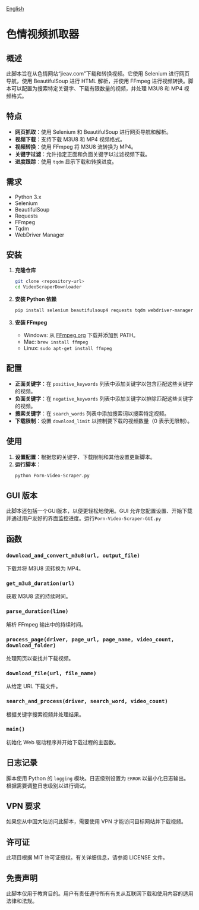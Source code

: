 [English](./README.md)

# 色情视频抓取器

## 概述
此脚本旨在从色情网站“jieav.com”下载和转换视频。它使用 Selenium 进行网页导航，使用 BeautifulSoup 进行 HTML 解析，并使用 FFmpeg 进行视频转换。脚本可以配置为搜索特定关键字、下载有限数量的视频，并处理 M3U8 和 MP4 视频格式。

## 特点
- **网页抓取**：使用 Selenium 和 BeautifulSoup 进行网页导航和解析。
- **视频下载**：支持下载 M3U8 和 MP4 视频格式。
- **视频转换**：使用 FFmpeg 将 M3U8 流转换为 MP4。
- **关键字过滤**：允许指定正面和负面关键字以过滤视频下载。
- **进度跟踪**：使用 `tqdm` 显示下载和转换进度。

## 需求
- Python 3.x
- Selenium
- BeautifulSoup
- Requests
- FFmpeg
- Tqdm
- WebDriver Manager

## 安装
1. **克隆仓库**
   ```sh
   git clone <repository-url>
   cd VideoScraperDownloader
   ```

2. **安装 Python 依赖**
   ```sh
   pip install selenium beautifulsoup4 requests tqdm webdriver-manager
   ```

3. **安装 FFmpeg**
   - Windows: 从 [FFmpeg.org](https://ffmpeg.org/download.html) 下载并添加到 PATH。
   - Mac: `brew install ffmpeg`
   - Linux: `sudo apt-get install ffmpeg`

## 配置
- **正面关键字**：在 `positive_keywords` 列表中添加关键字以包含匹配这些关键字的视频。
- **负面关键字**：在 `negative_keywords` 列表中添加关键字以排除匹配这些关键字的视频。
- **搜索关键字**：在 `search_words` 列表中添加搜索词以搜索特定视频。
- **下载限制**：设置 `download_limit` 以控制要下载的视频数量（0 表示无限制）。

## 使用
1. **设置配置**：根据您的关键字、下载限制和其他设置更新脚本。
2. **运行脚本**：
   ```sh
   python Porn-Video-Scraper.py
   ```
## GUI 版本
此脚本还包括一个GUI版本，以便更轻松地使用。GUI 允许您配置设置、开始下载并通过用户友好的界面监控进度。运行`Porn-Video-Scraper-GUI.py`

## 函数

### `download_and_convert_m3u8(url, output_file)`
下载并将 M3U8 流转换为 MP4。

### `get_m3u8_duration(url)`
获取 M3U8 流的持续时间。

### `parse_duration(line)`
解析 FFmpeg 输出中的持续时间。

### `process_page(driver, page_url, page_name, video_count, download_folder)`
处理网页以查找并下载视频。

### `download_file(url, file_name)`
从给定 URL 下载文件。

### `search_and_process(driver, search_word, video_count)`
根据关键字搜索视频并处理结果。

### `main()`
初始化 Web 驱动程序并开始下载过程的主函数。

## 日志记录
脚本使用 Python 的 `logging` 模块。日志级别设置为 `ERROR` 以最小化日志输出。根据需要调整日志级别以进行调试。

## VPN 要求
如果您从中国大陆访问此脚本，需要使用 VPN 才能访问目标网站并下载视频。

## 许可证
此项目根据 MIT 许可证授权。有关详细信息，请参阅 LICENSE 文件。

## 免责声明
此脚本仅用于教育目的。用户有责任遵守所有有关从互联网下载和使用内容的适用法律和法规。
